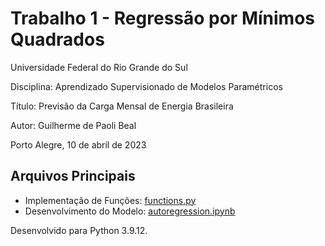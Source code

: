 # Trabalho 1 - Regressão por Mínimos Quadrados

Universidade Federal do Rio Grande do Sul

Disciplina: Aprendizado Supervisionado de Modelos Paramétricos

Título: Previsão da Carga Mensal de Energia Brasileira

Autor: Guilherme de Paoli Beal

Porto Alegre, 10 de abril de 2023

## Arquivos Principais

* Implementação de Funções: [functions.py](functions.py)
* Desenvolvimento do Modelo: [autoregression.ipynb](autoregression.ipynb)

Desenvolvido para Python 3.9.12.
